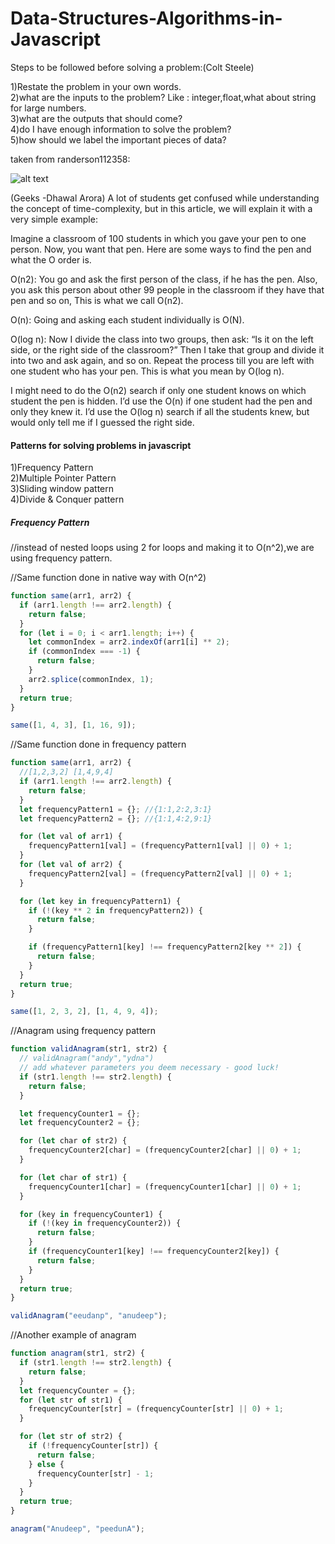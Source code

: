 # Data-Structures-Algorithms-in-Javascript


Steps to be followed before solving a problem:(Colt Steele)

1)Restate the problem in your own words. <br />
2)what are the inputs to the problem? Like : integer,float,what about string for large numbers. <br />
3)what are the outputs that should come? <br />
4)do I have enough information to solve the problem?<br />
5)how should we label the important pieces of data?<br />

taken from randerson112358: 


![alt text](https://cdn-images-1.medium.com/max/1600/1*iEbD3x2S5KOiEI6ZOltp9w.png "taken from randerson112358")

(Geeks -Dhawal Arora)
A lot of students get confused while understanding the concept of time-complexity, but in this article, we will explain it with a very simple example:

Imagine a classroom of 100 students in which you gave your pen to one person. Now, you want that pen. Here are some ways to find the pen and what the O order is.

O(n2): You go and ask the first person of the class, if he has the pen. Also, you ask this person about other 99 people in the classroom if they have that pen and so on,
This is what we call O(n2).

O(n): Going and asking each student individually is O(N).

O(log n): Now I divide the class into two groups, then ask: “Is it on the left side, or the right side of the classroom?” Then I take that group and divide it into two and ask again, and so on. Repeat the process till you are left with one student who has your pen. This is what you mean by O(log n).



I might need to do the O(n2) search if only one student knows on which student the pen is hidden. I’d use the O(n) if one student had the pen and only they knew it. I’d use the O(log n) search if all the students knew, but would only tell me if I guessed the right side.

#### Patterns for solving problems in javascript

1)Frequency Pattern <br />
2)Multiple Pointer Pattern <br />
3)Sliding window pattern <br />
4)Divide & Conquer pattern <br />

##### Frequency Pattern


//instead of nested loops using 2 for loops and making it to O(n^2),we are using frequency pattern.

//Same function done in native way with O(n^2)
```javascript
function same(arr1, arr2) {
  if (arr1.length !== arr2.length) {
    return false;
  }
  for (let i = 0; i < arr1.length; i++) {
    let commonIndex = arr2.indexOf(arr1[i] ** 2);
    if (commonIndex === -1) {
      return false;
    }
    arr2.splice(commonIndex, 1);
  }
  return true;
}

same([1, 4, 3], [1, 16, 9]);
 ```
 
//Same function done in frequency pattern
```javascript
function same(arr1, arr2) {
  //[1,2,3,2] [1,4,9,4]
  if (arr1.length !== arr2.length) {
    return false;
  }
  let frequencyPattern1 = {}; //{1:1,2:2,3:1}
  let frequencyPattern2 = {}; //{1:1,4:2,9:1}

  for (let val of arr1) {
    frequencyPattern1[val] = (frequencyPattern1[val] || 0) + 1;
  }
  for (let val of arr2) {
    frequencyPattern2[val] = (frequencyPattern2[val] || 0) + 1;
  }

  for (let key in frequencyPattern1) {
    if (!(key ** 2 in frequencyPattern2)) {
      return false;
    }

    if (frequencyPattern1[key] !== frequencyPattern2[key ** 2]) {
      return false;
    }
  }
  return true;
}

same([1, 2, 3, 2], [1, 4, 9, 4]);
```
//Anagram using frequency pattern
```javascript
function validAnagram(str1, str2) {
  // validAnagram("andy","ydna")
  // add whatever parameters you deem necessary - good luck!
  if (str1.length !== str2.length) {
    return false;
  }

  let frequencyCounter1 = {};
  let frequencyCounter2 = {};

  for (let char of str2) {
    frequencyCounter2[char] = (frequencyCounter2[char] || 0) + 1;
  }

  for (let char of str1) {
    frequencyCounter1[char] = (frequencyCounter1[char] || 0) + 1;
  }

  for (key in frequencyCounter1) {
    if (!(key in frequencyCounter2)) {
      return false;
    }
    if (frequencyCounter1[key] !== frequencyCounter2[key]) {
      return false;
    }
  }
  return true;
}

validAnagram("eeudanp", "anudeep");
```
//Another example of anagram
```javascript
function anagram(str1, str2) {
  if (str1.length !== str2.length) {
    return false;
  }
  let frequencyCounter = {};
  for (let str of str1) {
    frequencyCounter[str] = (frequencyCounter[str] || 0) + 1;
  }

  for (let str of str2) {
    if (!frequencyCounter[str]) {
      return false;
    } else {
      frequencyCounter[str] - 1;
    }
  }
  return true;
}

anagram("Anudeep", "peedunA");

```

